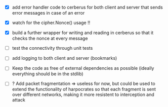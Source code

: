 - [x] add error handler code to cerberus for both client and server that sends error messages in case of an error
- [x] watch for the cipher.Nonce() usage !!
- [x] build a further wrapper for writing and reading in cerberus so that it checks the nonce at every message
- [ ] test the connectivity through unit tests
- [ ] add logging to both client and server (bookmarks)

- [ ] Keep the code as free of external dependencies as possible (ideally everything should be in the stdlib)
- [ ] ? Add packet fragmentation => useless for now, but could be used to extend the functionality of harpocrates so that each fragment is sent over different networks, making it more resistent to interception and attack
